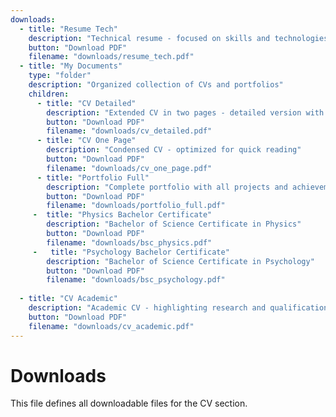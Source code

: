 ```yaml
---
downloads:
  - title: "Resume Tech"
    description: "Technical resume - focused on skills and technologies"
    button: "Download PDF"
    filename: "downloads/resume_tech.pdf"
  - title: "My Documents"
    type: "folder"
    description: "Organized collection of CVs and portfolios"
    children:
      - title: "CV Detailed"
        description: "Extended CV in two pages - detailed version with more content"
        button: "Download PDF"
        filename: "downloads/cv_detailed.pdf"
      - title: "CV One Page"
        description: "Condensed CV - optimized for quick reading"
        button: "Download PDF"
        filename: "downloads/cv_one_page.pdf"
      - title: "Portfolio Full"
        description: "Complete portfolio with all projects and achievements"
        button: "Download PDF"
        filename: "downloads/portfolio_full.pdf"
	 -  title: "Physics Bachelor Certificate"
        description: "Bachelor of Science Certificate in Physics"
        button: "Download PDF"
        filename: "downloads/bsc_physics.pdf"
	 -   title: "Psychology Bachelor Certificate"
        description: "Bachelor of Science Certificate in Psychology"
        button: "Download PDF"
        filename: "downloads/bsc_psychology.pdf"
	
  - title: "CV Academic"
    description: "Academic CV - highlighting research and qualifications"
    button: "Download PDF"
    filename: "downloads/cv_academic.pdf"
---
```


# Downloads

This file defines all downloadable files for the CV section.
